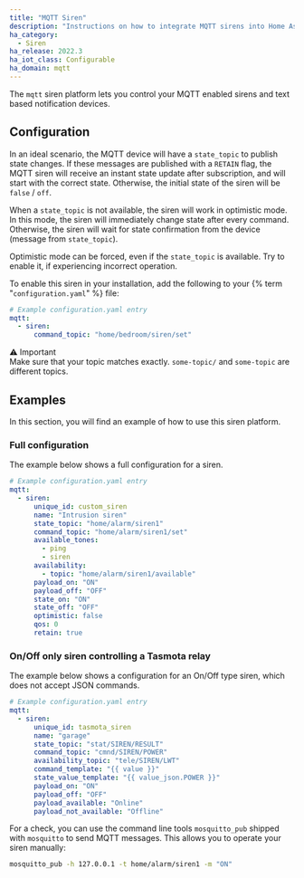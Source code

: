 ```yaml
---
title: "MQTT Siren"
description: "Instructions on how to integrate MQTT sirens into Home Assistant."
ha_category:
  - Siren
ha_release: 2022.3
ha_iot_class: Configurable
ha_domain: mqtt
---
```


The `mqtt` siren platform lets you control your MQTT enabled sirens and text based notification devices.

## Configuration

In an ideal scenario, the MQTT device will have a `state_topic` to publish state changes. If these messages are published with a `RETAIN` flag, the MQTT siren will receive an instant state update after subscription, and will start with the correct state. Otherwise, the initial state of the siren will be `false` / `off`.

When a `state_topic` is not available, the siren will work in optimistic mode. In this mode, the siren will immediately change state after every command. Otherwise, the siren will wait for state confirmation from the device (message from `state_topic`).

Optimistic mode can be forced, even if the `state_topic` is available. Try to enable it, if experiencing incorrect operation.

To enable this siren in your installation, add the following to your {% term "`configuration.yaml`" %} file:

```yaml
# Example configuration.yaml entry
mqtt:
  - siren:
      command_topic: "home/bedroom/siren/set"
```


⚠ Important\
Make sure that your topic matches exactly. `some-topic/` and `some-topic` are different topics.

## Examples

In this section, you will find an example of how to use this siren platform.

### Full configuration

The example below shows a full configuration for a siren.


```yaml
# Example configuration.yaml entry
mqtt:
  - siren:
      unique_id: custom_siren
      name: "Intrusion siren"
      state_topic: "home/alarm/siren1"
      command_topic: "home/alarm/siren1/set"
      available_tones:
        - ping
        - siren
      availability:
        - topic: "home/alarm/siren1/available"
      payload_on: "ON"
      payload_off: "OFF"
      state_on: "ON"
      state_off: "OFF"
      optimistic: false
      qos: 0
      retain: true
```


### On/Off only siren controlling a Tasmota relay

The example below shows a configuration for an On/Off type siren, which does not accept JSON commands.


```yaml
# Example configuration.yaml entry
mqtt:
  - siren:
      unique_id: tasmota_siren
      name: "garage"
      state_topic: "stat/SIREN/RESULT"
      command_topic: "cmnd/SIREN/POWER"
      availability_topic: "tele/SIREN/LWT"
      command_template: "{{ value }}"
      state_value_template: "{{ value_json.POWER }}"
      payload_on: "ON"
      payload_off: "OFF"
      payload_available: "Online"
      payload_not_available: "Offline"
```


For a check, you can use the command line tools `mosquitto_pub` shipped with `mosquitto` to send MQTT messages. This allows you to operate your siren manually:

```bash
mosquitto_pub -h 127.0.0.1 -t home/alarm/siren1 -m "ON"
```
